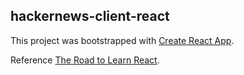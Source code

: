 ## hackernews-client-react

This project was bootstrapped with [Create React App](https://github.com/facebookincubator/create-react-app).

Reference [The Road to Learn React](http://www.robinwieruch.de/the-road-to-learn-react/).

